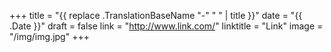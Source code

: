 +++
title = "{{ replace .TranslationBaseName "-" " " | title }}"
date = "{{ .Date }}"
draft = false
link = "http://www.link.com/"
linktitle = "Link"
image = "/img/img.jpg"
+++
